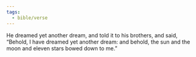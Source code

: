 ```yaml
---
tags:
  - bible/verse
---
```

He dreamed yet another dream, and told it to his brothers, and said, “Behold, I have dreamed yet another dream: and behold, the sun and the moon and eleven stars bowed down to me.”